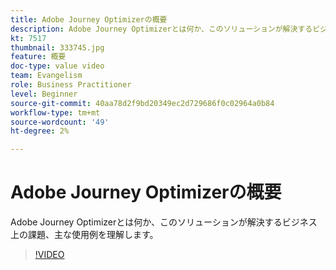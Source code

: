 ```yaml
---
title: Adobe Journey Optimizerの概要
description: Adobe Journey Optimizerとは何か、このソリューションが解決するビジネス上の課題と主な使用例を理解します。
kt: 7517
thumbnail: 333745.jpg
feature: 概要
doc-type: value video
team: Evangelism
role: Business Practitioner
level: Beginner
source-git-commit: 40aa78d2f9bd20349ec2d729686f0c02964a0b84
workflow-type: tm+mt
source-wordcount: '49'
ht-degree: 2%

---
```



# Adobe Journey Optimizerの概要

Adobe Journey Optimizerとは何か、このソリューションが解決するビジネス上の課題、主な使用例を理解します。

>[!VIDEO](https://video.tv.adobe.com/v/333745?quality=12)
